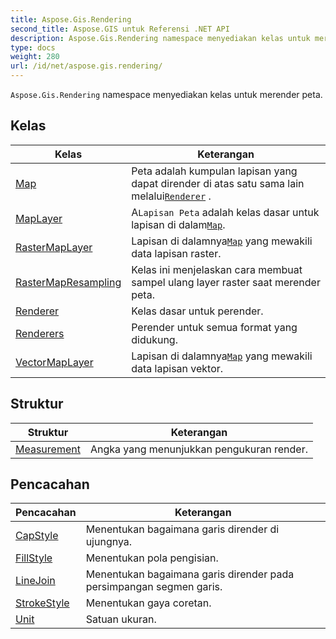 ```yaml
---
title: Aspose.Gis.Rendering
second_title: Aspose.GIS untuk Referensi .NET API
description: Aspose.Gis.Rendering namespace menyediakan kelas untuk merender peta.
type: docs
weight: 280
url: /id/net/aspose.gis.rendering/
---
```

`Aspose.Gis.Rendering` namespace menyediakan kelas untuk merender peta.

## Kelas

| Kelas | Keterangan |
| --- | --- |
| [Map](./map/) | Peta adalah kumpulan lapisan yang dapat dirender di atas satu sama lain melalui[`Renderer`](../aspose.gis.rendering/renderer/) . |
| [MapLayer](./maplayer/) | A`Lapisan Peta` adalah kelas dasar untuk lapisan di dalam[`Map`](../aspose.gis.rendering/map/). |
| [RasterMapLayer](./rastermaplayer/) | Lapisan di dalamnya[`Map`](../aspose.gis.rendering/map/) yang mewakili data lapisan raster. |
| [RasterMapResampling](./rastermapresampling/) | Kelas ini menjelaskan cara membuat sampel ulang layer raster saat merender peta. |
| [Renderer](./renderer/) | Kelas dasar untuk perender. |
| [Renderers](./renderers/) | Perender untuk semua format yang didukung. |
| [VectorMapLayer](./vectormaplayer/) | Lapisan di dalamnya[`Map`](../aspose.gis.rendering/map/) yang mewakili data lapisan vektor. |
## Struktur

| Struktur | Keterangan |
| --- | --- |
| [Measurement](./measurement/) | Angka yang menunjukkan pengukuran render. |
## Pencacahan

| Pencacahan | Keterangan |
| --- | --- |
| [CapStyle](./capstyle/) | Menentukan bagaimana garis dirender di ujungnya. |
| [FillStyle](./fillstyle/) | Menentukan pola pengisian. |
| [LineJoin](./linejoin/) | Menentukan bagaimana garis dirender pada persimpangan segmen garis. |
| [StrokeStyle](./strokestyle/) | Menentukan gaya coretan. |
| [Unit](./unit/) | Satuan ukuran. |


